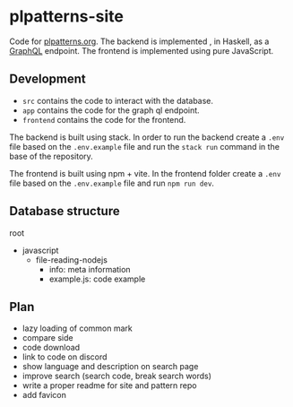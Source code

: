 # plpatterns-site

Code for [plpatterns.org](https://plpatterns.org). The backend is implemented
, in Haskell, as a [GraphQL](https://graphql.org/) endpoint. The frontend is 
implemented using pure JavaScript. 

## Development

- `src` contains the code to interact with the database.
- `app` contains the code for the graph ql endpoint.
- `frontend` contains the code for the frontend.

The backend is built using stack. In order to run the backend create a `.env`
file based on the `.env.example` file and run the `stack run` command in the base of the repository.

The frontend is built using npm + vite. In the frontend folder create a 
`.env` file based on the `.env.example` file and run `npm run dev`.

## Database structure

root
- javascript
    - file-reading-nodejs
        - info: meta information
        - example.js: code example

## Plan

- lazy loading of common mark
- compare side
- code download
- link to code on discord
- show language and description on search page
- improve search (search code, break search words)
- write a proper readme for site and pattern repo
- add favicon